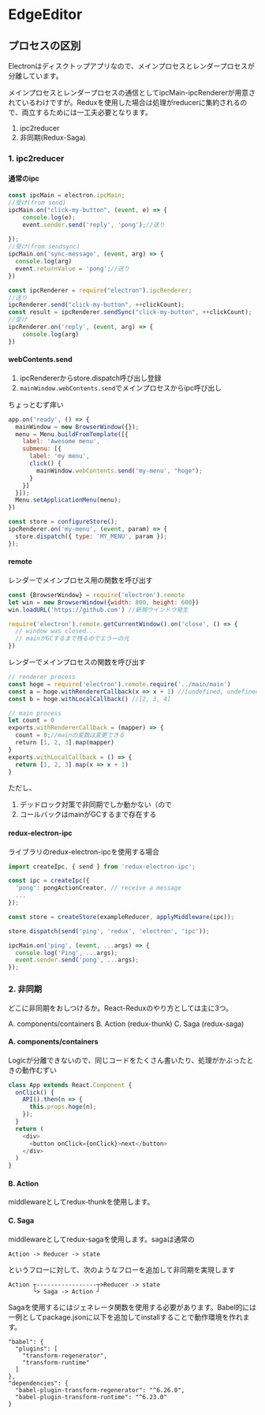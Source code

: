 # EdgeEditor

## プロセスの区別

Electronはディスクトップアプリなので、メインプロセスとレンダープロセスが分離しています。

メインプロセスとレンダープロセスの通信としてipcMain-ipcRendererが用意されているわけですが。Reduxを使用した場合は処理がreducerに集約されるので、両立するためには一工夫必要となります。

1. ipc2reducer
1. 非同期(Redux-Saga)

### 1. ipc2reducer

#### 通常のipc

```javascript
const ipcMain = electron.ipcMain;
//受け(from send)
ipcMain.on("click-my-button", (event, e) => {
    console.log(e);
    event.sender.send('reply', 'pong');//送り
    
});
//受け(from sendsync)
ipcMain.on('sync-message', (event, arg) => {
  console.log(arg)
  event.returnValue = 'pong';//送り
})
```

```javascript
const ipcRenderer = require("electron").ipcRenderer;
//送り
ipcRenderer.send("click-my-button", ++clickCount);
const result = ipcRenderer.sendSync("click-my-button", ++clickCount);
//受け
ipcRenderer.on('reply', (event, arg) => {
    console.log(arg)
})
```

#### webContents.send

1. ipcRendererからstore.dispatch呼び出し登録
2. ```mainWindow.webContents.send```でメインプロセスからipc呼び出し

ちょっとむず痒い

```javascript
app.on('ready', () => {
  mainWindow = new BrowserWindow({});
  menu = Menu.buildFromTemplate([{
    label: 'Awesome menu',
    submenu: [{
      label: 'my menu',
      click() {
        mainWindow.webContents.send('my-menu', "hoge");
      }
    }]
  }]);
  Menu.setApplicationMenu(menu);
})
```
```javascript
const store = configureStore();
ipcRenderer.on('my-menu', (event, param) => {
  store.dispatch({ type: 'MY_MENU', param });
});
```

#### remote

レンダーでメインプロセス用の関数を呼び出す

```javascript
const {BrowserWindow} = require('electron').remote
let win = new BrowserWindow({width: 800, height: 600})
win.loadURL('https://github.com') //新規ウインドウ発生
```

```javascript
require('electron').remote.getCurrentWindow().on('close', () => {
  // window was closed...
  // mainがGCするまで残るのでエラーの元
})
```

レンダーでメインプロセスの関数を呼び出す

```javascript
// renderer process
const hoge = require('electron').remote.require('../main/main')
const a = hoge.withRendererCallback(x => x + 1) //[undefined, undefined, undefined]
const b = hoge.withLocalCallback() //[2, 3, 4]
```

```javascript
// main process
let count = 0
exports.withRendererCallback = (mapper) => {
  count = 0;//mainの変数は変更できる
  return [1, 2, 3].map(mapper)
}
exports.withLocalCallback = () => {
  return [1, 2, 3].map(x => x + 1)
}
```

ただし、

1. デッドロック対策で非同期でしか動かない（ので
1. コールバックはmainがGCするまで存在する

#### redux-electron-ipc

ライブラリのredux-electron-ipcを使用する場合

```javascript
import createIpc, { send } from 'redux-electron-ipc';

const ipc = createIpc({
  'pong': pongActionCreator, // receive a message
  ...
});

const store = createStore(exampleReducer, applyMiddleware(ipc));

store.dispatch(send('ping', 'redux', 'electron', 'ipc'));
```
```javascript
ipcMain.on('ping', (event, ...args) => {
  console.log('Ping', ...args);
  event.sender.send('pong', ...args);
});
```

### 2. 非同期

どこに非同期をおしつけるか。React-Reduxのやり方としては主に3つ。

A. components/containers
B. Action (redux-thunk)
C. Saga (redux-saga)

#### A. components/containers

Logicが分離できないので、同じコードをたくさん書いたり、処理がかぶったときの動作むずい

```javascript
class App extends React.Component {
  onClick() {
    API().then(n => {
      this.props.hoge(n);
    });
  }
  return (
    <div>
      <button onClick={onClick}>next</button>
    </div>
  )
}
```

#### B. Action

middlewareとしてredux-thunkを使用します。

#### C. Saga

middlewareとしてredux-sagaを使用します。sagaは通常の

```
Action -> Reducer -> state
```

というフローに対して、次のようなフローを追加して非同期を実現します

```
Action ┬-----------------┬>Reducer -> state
       └> Saga -> Action ┘
```

Sagaを使用するにはジェネレータ関数を使用する必要があります。Babel的には一例としてpackage.jsonに以下を追加してinstallすることで動作環境を作れます。

```
"babel": {
  "plugins": [
    "transform-regenerator",
    "transform-runtime"
  ]
},
"dependencies": {
  "babel-plugin-transform-regenerator": "^6.26.0",
  "babel-plugin-transform-runtime": "^6.23.0"
}
```
